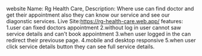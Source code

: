 website Name: Rg Health Care,
Description: Where use can find doctor and get their appointment also they can know our service and see our diagonstic services.
Live Site:https://rg-health-care.web.app/
features:
1.user can fixed doctors appointment
2.without log in user cannot saw service details and can't book appointment
3.when user logged in the can redirect their previouse page.
4.mobile and desktop responsive
5.when user click service details button they can see full service details.